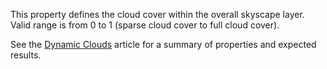 This property defines the cloud cover within the overall skyscape layer. Valid range is from 0 to 1 (sparse cloud cover to full cloud cover).

See the [Dynamic Clouds](https://developer.roblox.com/articles/dynamic-clouds) article for a summary of properties and expected results.